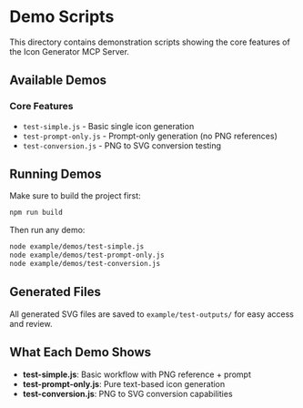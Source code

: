 # Demo Scripts

This directory contains demonstration scripts showing the core features of the Icon Generator MCP Server.

## Available Demos

### Core Features
- `test-simple.js` - Basic single icon generation
- `test-prompt-only.js` - Prompt-only generation (no PNG references)
- `test-conversion.js` - PNG to SVG conversion testing

## Running Demos

Make sure to build the project first:
```bash
npm run build
```

Then run any demo:
```bash
node example/demos/test-simple.js
node example/demos/test-prompt-only.js
node example/demos/test-conversion.js
```

## Generated Files

All generated SVG files are saved to `example/test-outputs/` for easy access and review.

## What Each Demo Shows

- **test-simple.js**: Basic workflow with PNG reference + prompt
- **test-prompt-only.js**: Pure text-based icon generation
- **test-conversion.js**: PNG to SVG conversion capabilities
